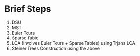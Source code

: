 # Brief Steps
1. DSU
2. MST
3. Euler Tours
4. Sparse Table
5. LCA (Involves Euler Tours + Sparse Tables) using Trjans LCA
6. Steiner Trees Construction using the above 

